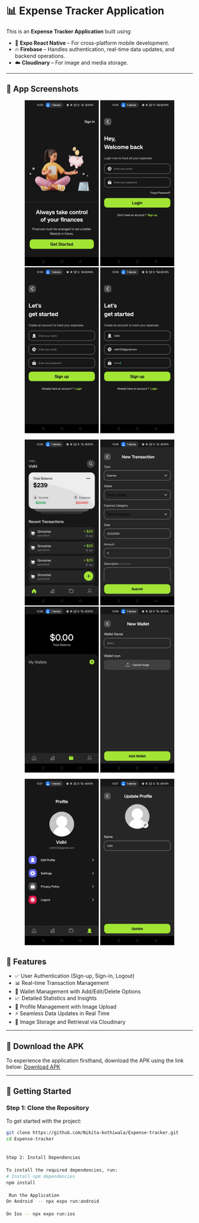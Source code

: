 # 📊 Expense Tracker Application

This is an **Expense Tracker Application** built using:
- 🚀 **Expo React Native** – For cross-platform mobile development.
- 🔥 **Firebase** – Handles authentication, real-time data updates, and backend operations.
- ☁️ **Cloudinary** – For image and media storage.

---



## 📱 App Screenshots
<p align="center">
  <img src="./assets/images/Sca.jpeg" alt="Screenshot 1" width="200"/>
  <img src="./assets/images/Scb.jpeg" alt="Screenshot 2" width="200"/>
  <img src="./assets/images/Scc.jpeg" alt="Screenshot 3" width="200"/>
  <img src="./assets/images/Scd.jpeg" alt="Screenshot 4" width="200"/>
</p>

<p align="center">
  <img src="./assets/images/Scf.jpeg" alt="Screenshot 5" width="200"/>
  <img src="./assets/images/Scj.jpeg" alt="Screenshot 6" width="200"/>
  <img src="./assets/images/Sck.jpeg" alt="Screenshot 7" width="200"/>
  <img src="./assets/images/Scl.jpeg" alt="Screenshot 8" width="200"/>
</p>

<p align="center">
  <img src="./assets/images/SCM.jpeg" alt="Screenshot 9" width="200"/>
  <img src="./assets/images/Scn.jpeg" alt="Screenshot 10" width="200"/>
</p>


## 🎯 **Features**
- ✅ User Authentication (Sign-up, Sign-in, Logout)
- 📊 Real-time Transaction Management
- 👜 Wallet Management with Add/Edit/Delete Options
- 📈 Detailed Statistics and Insights
- 📝 Profile Management with Image Upload
- ⚡️ Seamless Data Updates in Real Time
- 📂 Image Storage and Retrieval via Cloudinary

---

## 📱 **Download the APK**
To experience the application firsthand, download the APK using the link below:
 [Download APK](https://github.com/Nikita-kothiwala/Expense-tracker/raw/main/apk/app-release.apk)

---

## 🚀 **Getting Started**

###  **Step 1: Clone the Repository**
To get started with the project:
```bash
git clone https://github.com/Nikita-kothiwala/Expense-tracker.git
cd Expense-tracker


Step 2: Install Dependencies

To install the required dependencies, run:
# Install npm dependencies
npm install

 Run the Application
On Android  -- npx expo run:android

On Ios -- npx expo run:ios

